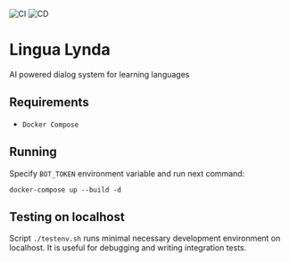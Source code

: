 ![CI](https://github.com/ravil23/lingualynda/workflows/CI/badge.svg?branch=master)
![CD](https://github.com/ravil23/lingualynda/workflows/CD/badge.svg?branch=master)

# Lingua Lynda
AI powered dialog system for learning languages

## Requirements
- `Docker Compose`

## Running
Specify `BOT_TOKEN` environment variable and run next command:
```
docker-compose up --build -d
```

## Testing on localhost
Script `./testenv.sh` runs minimal necessary development environment on localhost. It is useful for debugging and writing integration tests.